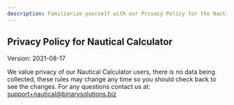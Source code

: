 ```yaml
---
description: Familiarize yourself with our Privacy Policy for the Nautical Calculator app. Learn how we handle and protect your information.
---
```

## Privacy Policy for Nautical Calculator

Version: 2021-08-17

We value privacy of our Nautical Calculator users, there is no data being collected, these rules may change any time so you should check back to see the changes. For any questions contact us at: [support+nautical@binarysolutions.biz](mailto:support+nautical@binarysolutions.biz)
